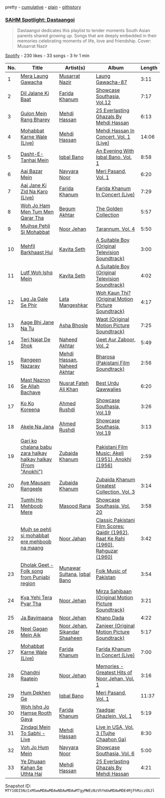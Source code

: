 pretty - [cumulative](/playlists/cumulative/37i9dQZF1DWZmgVI3UNCd0.md) - [plain](/playlists/plain/37i9dQZF1DWZmgVI3UNCd0) - [githistory](https://github.githistory.xyz/mackorone/spotify-playlist-archive/blob/main/playlists/plain/37i9dQZF1DWZmgVI3UNCd0)

### [SAHM Spotlight: Dastaangoi](https://open.spotify.com/playlist/37i9dQZF1DWZmgVI3UNCd0)

> Dastaangoi dedicates this playlist to tender moments South Asian parents shared growing up\. Songs that are deeply embedded in their memories celebrating moments of life, love and friendship\. Cover: Musarrat Nazir

[Spotify](https://open.spotify.com/user/spotify) - 230 likes - 33 songs - 3 hr 1 min

| No. | Title | Artist(s) | Album | Length |
|---|---|---|---|---|
| 1 | [Mera Laung Gawacha](https://open.spotify.com/track/1AotoLk8PYywQGvJwSR62h) | [Musarrat Nazir](https://open.spotify.com/artist/3LdcXgGWcqMBqbAWKlxg0t) | [Laung Gawacha\-87](https://open.spotify.com/album/30i3ln77pke20gB2FUNFUN) | 3:11 |
| 2 | [Dil Jalane Ki Baat](https://open.spotify.com/track/6r0jQzLgo0YsLKAbkl8qfB) | [Farida Khanum](https://open.spotify.com/artist/07g02xbfLHmRdZaz5NAWru) | [Showcase Southasia, Vol.12](https://open.spotify.com/album/6VV63StUSZc5yTNtk4jq5B) | 7:17 |
| 3 | [Gulon Mein Rang Bharey](https://open.spotify.com/track/5SRZ2MMFN7WD626usnTOma) | [Mehdi Hassan](https://open.spotify.com/artist/73Qu5twIpvKmLU0rPaEJi4) | [25 Everlasting Ghazals By Mehdi Hassan](https://open.spotify.com/album/4o0t32M7pq69MgYcddWw28) | 6:13 |
| 4 | [Mohabbat Karne Wale \(Live\)](https://open.spotify.com/track/6f188O4U3MHPStb9IJ7bqm) | [Mehdi Hassan](https://open.spotify.com/artist/73Qu5twIpvKmLU0rPaEJi4) | [Mehdi Hassan In Concert, Vol\. 1 \(Live\)](https://open.spotify.com/album/1O3bI8AG6ZEzMxFTofXmrL) | 14:06 |
| 5 | [Dasht\-E\-Tanhai Mein](https://open.spotify.com/track/0PZO1Ih1qTQawy5Wc9B7zy) | [Iqbal Bano](https://open.spotify.com/artist/7JxXeUTiGg0vr8SS2iS0F0) | [An Evening With Iqbal Bano, Vol\. 1](https://open.spotify.com/album/28YZZXx13F7sSEwW13v1yv) | 8:58 |
| 6 | [Aaj Bazar Mein](https://open.spotify.com/track/5Mfzkm28Rh6eErgh40CjDy) | [Nayyara Noor](https://open.spotify.com/artist/5u2Lz8LpHaHK1YWg2pTDVD) | [Meri Pasand, Vol\. 1](https://open.spotify.com/album/3Xg7v0yuYeXIpY2U3ikIiq) | 6:20 |
| 7 | [Aaj Jane Ki Zid Na Karo \(Live\)](https://open.spotify.com/track/4alS0xW23tUwqscT8CkPM3) | [Farida Khanum](https://open.spotify.com/artist/07g02xbfLHmRdZaz5NAWru) | [Farida Khanum In Concert \(Live\)](https://open.spotify.com/album/2LgI5h8no2UbfcEC09Nwws) | 7:29 |
| 8 | [Woh Jo Ham Men Tum Men Qarar Tha](https://open.spotify.com/track/3Wb8gdwqyagTVSrFtSUCFe) | [Begum Akhtar](https://open.spotify.com/artist/2s5kwiBL19Iw2PnrJ6vYDf) | [The Golden Collection](https://open.spotify.com/album/1yYQKKNEQOHDACLXHyyz54) | 5:57 |
| 9 | [Mujhse Pehli Si Mohabbat](https://open.spotify.com/track/39hCQjPyTtsHzsp0cx1fuJ) | [Noor Jehan](https://open.spotify.com/artist/0LruguA5aIP6yvLUIkxANh) | [Tarannum, Vol\. 4](https://open.spotify.com/album/24FTirBUE0boEAbO7U18Ln) | 5:50 |
| 10 | [Mehfil Barkhaast Hui](https://open.spotify.com/track/7zHbrlvHQvhSXsmh36w3CS) | [Kavita Seth](https://open.spotify.com/artist/3nQ125TJobosBH446Dsvvv) | [A Suitable Boy \(Original Television Soundtrack\)](https://open.spotify.com/album/1E4e1bHJrqgBMYVYobZS4N) | 3:00 |
| 11 | [Lutf Woh Ishq Mein](https://open.spotify.com/track/4vCG2aMaEOLNloaOQQmjlT) | [Kavita Seth](https://open.spotify.com/artist/3nQ125TJobosBH446Dsvvv) | [A Suitable Boy \(Original Television Soundtrack\)](https://open.spotify.com/album/1E4e1bHJrqgBMYVYobZS4N) | 4:02 |
| 12 | [Lag Ja Gale Se Phir](https://open.spotify.com/track/1kKxvLPfgpG5NRJ9MAmYsu) | [Lata Mangeshkar](https://open.spotify.com/artist/61JrslREXq98hurYL2hYoc) | [Woh Kaun Thi? \(Original Motion Picture Soundtrack\)](https://open.spotify.com/album/579fdKlYum67csQuigB0Z2) | 4:17 |
| 13 | [Aage Bhi Jane Na Tu](https://open.spotify.com/track/6FQSbXPFzdiqgJZU75Hesq) | [Asha Bhosle](https://open.spotify.com/artist/5as8A4G47Ohu9NSWs3Je8U) | [Waqt \(Original Motion Picture Soundtrack\)](https://open.spotify.com/album/78PM5oV8DY3CG1MWwfF7Mi) | 7:25 |
| 14 | [Teri Najat De Shok](https://open.spotify.com/track/41nTJumI2Adjw7njD5eEfV) | [Naheed Akhtar](https://open.spotify.com/artist/7kDFFnZKYdD7Z8972VTYYQ) | [Geet Aur Zaboor, Vol\. 2](https://open.spotify.com/album/6viFYeFTyLSQ8YtlEvHDxO) | 5:49 |
| 15 | [Rangeen Nazaray](https://open.spotify.com/track/3lOgRchS4d4ymQe4a292Ql) | [Mehdi Hassan](https://open.spotify.com/artist/73Qu5twIpvKmLU0rPaEJi4), [Naheed Akhtar](https://open.spotify.com/artist/7kDFFnZKYdD7Z8972VTYYQ) | [Bharosa \(Pakistani Film Soundtrack\)](https://open.spotify.com/album/3ORICsY4NY7nD6ufX6PJSJ) | 2:56 |
| 16 | [Mast Nazron Se Allah Bachaye](https://open.spotify.com/track/15aUq0ClcOIR3yQ9fSItaO) | [Nusrat Fateh Ali Khan](https://open.spotify.com/artist/5HcunTidTUrOaf8V0iJcvl) | [Best Urdu Qawwalies](https://open.spotify.com/album/67yayTLgnGJPxjPZYa13n4) | 6:20 |
| 17 | [Ko Ko Koreena](https://open.spotify.com/track/1S1NSccaYJYhg5z5V2otDC) | [Ahmed Rushdi](https://open.spotify.com/artist/3cPhnpqQbDtv5dR3Od3Vz1) | [Showcase Southasia, Vol.19](https://open.spotify.com/album/0BvMo2sMmUCAmM08ASGyvk) | 3:26 |
| 18 | [Akele Na Jana](https://open.spotify.com/track/7LaQCkUycsNsxKnuddhPHp) | [Ahmed Rushdi](https://open.spotify.com/artist/3cPhnpqQbDtv5dR3Od3Vz1) | [Showcase Southasia, Vol.19](https://open.spotify.com/album/0BvMo2sMmUCAmM08ASGyvk) | 3:13 |
| 19 | [Gari ko chalana babu zara halkay halkay halkay \(From "Anokhi"\)](https://open.spotify.com/track/1oaZWlOrQza1zjZMVyOAcw) | [Zubaida Khanum](https://open.spotify.com/artist/0xmOeuUilEnWPwJjKrAP1Z) | [Pakistani Film Music: Akeli \(1951\), Anokhi \(1956\)](https://open.spotify.com/album/2CmLXI91eoQOUveJVwWTFn) | 2:59 |
| 20 | [Aye Mausam Rangeele](https://open.spotify.com/track/6bGpZs5rK2feniZ3LwMZXC) | [Zubaida Khanum](https://open.spotify.com/artist/0xmOeuUilEnWPwJjKrAP1Z) | [Zubaida Khanum Greatest Collection, Vol\. 3](https://open.spotify.com/album/0wN7MLW7LJ4HiT9cC3c74h) | 3:14 |
| 21 | [Tumhi Ho Mehboob Mere](https://open.spotify.com/track/0k1bnGjdwNXTvUsMGTUNSf) | [Masood Rana](https://open.spotify.com/artist/7aPFBcHFIwYZZkAn4S3iad) | [Showcase Southasia, Vol\. 20](https://open.spotify.com/album/2ppPEYSCwPMb6NCXld9Zrl) | 3:58 |
| 22 | [Mujh se pehli si mohabbat ere mehboob na maang](https://open.spotify.com/track/63vHN32Hnj9W1dpoqf1uX4) | [Noor Jahan](https://open.spotify.com/artist/39N1DMkFaX94lvamzEJ7J8) | [Classic Pakistani Film Scores: Qaidir \(1962\), Raat Ke Rahi \(1960\), Rahguzar \(1960\)](https://open.spotify.com/album/1kWoFD95gQanlGme2rY8SJ) | 3:42 |
| 23 | [Dholak Geet \- Folk song from Punjabi region](https://open.spotify.com/track/3pfUbiz9M1h2YyVqMYlf2W) | [Munawar Sultana](https://open.spotify.com/artist/04J9AbIKnsGkTXPbcxEUaU), [Iqbal Bano](https://open.spotify.com/artist/7JxXeUTiGg0vr8SS2iS0F0) | [Folk Music of Pakistan](https://open.spotify.com/album/4nkaM9HC3mgIj4NpSGptUJ) | 3:54 |
| 24 | [Kya Yehi Tera Pyar Tha](https://open.spotify.com/track/4Y6gvtiY4BitCDlY8s2Eco) | [Noor Jehan](https://open.spotify.com/artist/0LruguA5aIP6yvLUIkxANh) | [Mirza Sahibaan \(Original Motion Picture Soundtrack\)](https://open.spotify.com/album/1BkvkorLNO5KJHmMPoF6rd) | 3:21 |
| 25 | [Ja Bayimaana](https://open.spotify.com/track/7ukGQbMjD7fe0bongNNYP3) | [Noor Jehan](https://open.spotify.com/artist/0LruguA5aIP6yvLUIkxANh) | [Khano Dada](https://open.spotify.com/album/6O1Y1WBDXyPJaKjU8fIoFR) | 4:22 |
| 26 | [Neel Gagan Mein Aik](https://open.spotify.com/track/0wNCIdSF1g3Hv1krpdD8Wy) | [Noor Jehan](https://open.spotify.com/artist/0LruguA5aIP6yvLUIkxANh), [Sikandar Shaaheen](https://open.spotify.com/artist/0ur3LLzZVbzRvRP5RvxfyF) | [Zanjeer \(Original Motion Picture Soundtrack\)](https://open.spotify.com/album/70YXghoDyr52bFpYsqrBhz) | 5:17 |
| 27 | [Mohabbat Karne Wale \(Live\)](https://open.spotify.com/track/7bJ677c0pod3kiULAm9uMs) | [Farida Khanum](https://open.spotify.com/artist/07g02xbfLHmRdZaz5NAWru) | [Farida Khanum In Concert \(Live\)](https://open.spotify.com/album/2LgI5h8no2UbfcEC09Nwws) | 7:00 |
| 28 | [Chandni Raatein](https://open.spotify.com/track/6n2kw9O1wjT1csXSeGsjwX) | [Noor Jehan](https://open.spotify.com/artist/0LruguA5aIP6yvLUIkxANh) | [Memories \- Greatest Hits of Noor Jehan, Vol\. 1](https://open.spotify.com/album/4uprQOSvhFKDtJcWmcaDKm) | 3:16 |
| 29 | [Hum Dekhen Ge](https://open.spotify.com/track/6bmqjIMGj8BdmzGwfPKJGt) | [Iqbal Bano](https://open.spotify.com/artist/7JxXeUTiGg0vr8SS2iS0F0) | [Meri Pasand, Vol\. 1](https://open.spotify.com/album/2ihTDwhRGWCEKfwvzffzfp) | 11:37 |
| 30 | [Woh Ishq Jo Hamse Rooth Gaya](https://open.spotify.com/track/2N9dgkEbXNu2p6beBCcM17) | [Farida Khanum](https://open.spotify.com/artist/07g02xbfLHmRdZaz5NAWru) | [Yaadgar Ghazlein, Vol\. 1](https://open.spotify.com/album/1WjKcHx9T6doI0uZOBwj2K) | 5:19 |
| 31 | [Zindagi Mein To Sabhi \- Live](https://open.spotify.com/track/0jQySCRqYWtPEj0IEzrIpz) | [Mehdi Hassan](https://open.spotify.com/artist/73Qu5twIpvKmLU0rPaEJi4) | [Live in USA, Vol\. 3 \(Tujhe Chaahon Ga\)](https://open.spotify.com/album/3HadPxsLza4NbGUGxv06bs) | 8:30 |
| 32 | [Voh Jo Hum Mein](https://open.spotify.com/track/5XgnsIYusyRsFFsYRo6Bx6) | [Nayyara Noor](https://open.spotify.com/artist/5u2Lz8LpHaHK1YWg2pTDVD) | [Showcase Southasia, Vol\. 6](https://open.spotify.com/album/3RfePP9xSxQTc0wFo4JARc) | 5:00 |
| 33 | [Ye Dhuaan Kahan Se Uthta Hai](https://open.spotify.com/track/3Zawa0Z9uxJ5oiFvGLk4nj) | [Mehdi Hassan](https://open.spotify.com/artist/73Qu5twIpvKmLU0rPaEJi4) | [25 Everlasting Ghazals By Mehdi Hassan](https://open.spotify.com/album/4o0t32M7pq69MgYcddWw28) | 4:21 |

Snapshot ID: `MTY1ODI5NzIxMSwwMDAwMDAwNDAwMDAwMTgyMWEzNzVhYmUwMDAwMDE4MjFhMzczOGJl`
